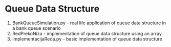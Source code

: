 # Queue Data Structure
1. BankQueueSimulation.py - real life application of queue data structure in a bank queue scenario
2. RedPrekoNiza - implementation of queue data structure using an array
3. implementacijaReda.py - basic implementation of queue data structure
